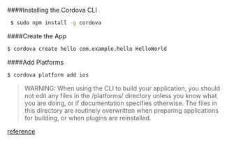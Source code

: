 ####Installing the Cordova CLI
```sh
 $ sudo npm install -g cordova
```
####Create the App
```sh
$ cordova create hello com.example.hello HelloWorld
```

####Add Platforms
```sh
$ cordova platform add ios
```

>WARNING: When using the CLI to build your application, you should not edit any files in the /platforms/ directory unless you know what you are doing, or if documentation specifies otherwise. The files in this directory are routinely overwritten when preparing applications for building, or when plugins are reinstalled.

[reference](http://cordova.apache.org/docs/en/edge/guide_cli_index.md.html#The%20Command-line%20Interface)